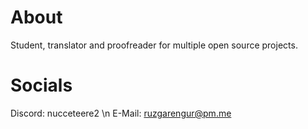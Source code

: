 # About

Student, translator and proofreader for multiple open source projects.

# Socials

Discord: nucceteere2 \n
E-Mail: ruzgarengur@pm.me
